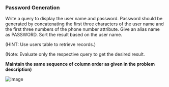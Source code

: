 ### Password Generation

Write a query to display the user name and password. Password should be generated by concatenating the first three characters of the user name and the first three numbers of the phone number attribute. Give an alias name as PASSWORD. Sort the result based on the user name.

(HINT: Use users table to retrieve records.)

(Note: Evaluate only the respective query to get the desired result.

**Maintain the same sequence of column order as given in the problem description)**

![image](https://github.com/abhisheks008/Cognizant-Java-FSE-Hands-ons-2023/assets/68724349/a2b7031e-0c86-48b0-ad17-a8f0fbd5eeb4)
